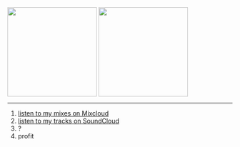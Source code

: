 <picture>
  <source
    srcset="https://github-readme-stats-cannorin.vercel.app/api?username=cannorin&include_all_commits=true&card_width=320&theme=github_dark_dimmed"
    media="(prefers-color-scheme: dark)"
  />
  <source
    srcset="https://github-readme-stats-cannorin.vercel.app/api?username=cannorin&include_all_commits=true&card_width=320"
    media="(prefers-color-scheme: light), (prefers-color-scheme: no-preference)"
  />
  <img height=200 align="center" src="https://github-readme-stats-cannorin.vercel.app/api?username=cannorin&include_all_commits=true&card_width=320" />
</picture>
<picture>
  <source
    srcset="https://github-readme-stats-cannorin.vercel.app/api/top-langs/?username=cannorin&layout=compact&card_width=320&theme=github_dark_dimmed&hide=css%2Chtml%2Cjavascript"
    media="(prefers-color-scheme: dark)"
  />
  <source
    srcset="https://github-readme-stats-cannorin.vercel.app/api/top-langs/?username=cannorin&layout=compact&card_width=320&hide=css%2Chtml%2Cjavascript"
    media="(prefers-color-scheme: light), (prefers-color-scheme: no-preference)"
  />
  <img src="https://github-readme-stats-cannorin.vercel.app/api/top-langs/?username=cannorin&layout=compact&card_width=320&hide=css%2Chtml%2Cjavascript" height=200 align="center" />
</picture>

----

1. [listen to my mixes on Mixcloud](https://www.mixcloud.com/cannorin/)
2. [listen to my tracks on SoundCloud](https://soundcloud.com/cannorin)
3. ?
4. profit

<!--
**cannorin/cannorin** is a ✨ _special_ ✨ repository because its `README.md` (this file) appears on your GitHub profile.

Here are some ideas to get you started:

- 🔭 I’m currently working on ...
- 🌱 I’m currently learning ...
- 👯 I’m looking to collaborate on ...
- 🤔 I’m looking for help with ...
- 💬 Ask me about ...
- 📫 How to reach me: ...
- 😄 Pronouns: ...
- ⚡ Fun fact: ...
-->
